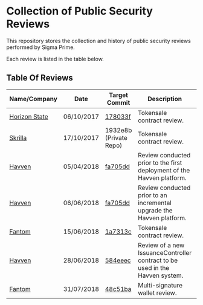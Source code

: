 # Collection of Public Security Reviews

This repository stores the collection and history of public security reviews
performed by Sigma Prime.

Each review is listed in the table below.

## Table Of Reviews

| Name/Company                               | Date       | Target Commit                                                                                                              | Description                                                                  | Report                                          | Files                                   |
| -                                          | -          | -                                                                                                                          | -                                                                            | -                                               | -                                       |
| [Horizon State](https://horizonstate.com/) | 06/10/2017 | [178033f](https://github.com/HorizonState/token-sale/commit/178033f05ee5e72d9dfa464dccac4abc767dca6b)                      | Tokensale contract review.                                                   | [Report](./horizon-state/README.md)             | [Files](./horizon-state)
| [Skrilla](https://skrilla.com/)            | 17/10/2017 | 1932e8b (Private Repo)                                                                                                     | Tokensale contract review.                                                   | [Report](./skrilla/README.md)                   | [Files](./skrilla)
| [Havven](https://havven.io/)               | 05/04/2018 | [fa705dd](https://github.com/Havven/havven/commit/fa705dd2feabc9def03bce135f6a153a4b70b111)                                | Review conducted prior to the first deployment of the Havven platform.       | [Report](./havven-2018-04-05/README.md)         | [Files](./havven-2018-04-05)
| [Havven](https://havven.io/)               | 06/06/2018 | [fa705dd](https://github.com/Havven/havven/commit/fa705dd2feabc9def03bce135f6a153a4b70b111)                                | Review conducted prior to an incremental upgrade the Havven platform.        | [Report](./havven-2018-06-06/havven-review.pdf) | [Files](./havven-2018-06-06)
| [Fantom](https://fantom.foundation/)       | 15/06/2018 | [1a7313c](https://github.com/Fantom-foundation/tokensale/commit/1a7313c7d5da489db2e72a1aa20b2cf38c8fe363)                  | Tokensale contract review.                                                   | [Report](./fantom-token-sale/review.pdf)        | [Files](./fantom-token-sale)
| [Havven](https://havven.io/)               | 28/06/2018 | [584eeec](https://github.com/Havven/havven/blob/1e97f05299be48f32bad55404c42b58155d1feb0/contracts/IssuanceController.sol) | Review of a new IssuanceController contract to be used in the Havven system. | [Report](./havven-2018-06-18/review.pdf)        | [Files](./havven-2018-06-18)
| [Fantom](https://fantom.foundation/)       | 31/07/2018 | [48c51ba](https://github.com/Fantom-foundation/MultiSigWallet/commit/48c51ba1c4f27019ab5a57b35ba8c896658e791f)             | Multi-signature wallet review.                                                | [Report](./fantom-multisig-wallet/review.pdf)   | [Files](./fantom-multisignature-wallet)
